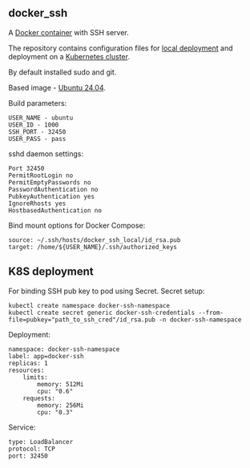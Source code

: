 ## docker_ssh

A [Docker container](https://hub.docker.com/r/serhiiartiukh5465/docker_ssh) with SSH server. 

The repository contains configuration files for [local deployment](https://github.com/Serhii5465/docker_ssh/blob/main/docker-compose.yml) and deployment on a [Kubernetes cluster](https://github.com/Serhii5465/docker_ssh/blob/main/deployment.yml).

By default installed sudo and git.

Based image - [Ubuntu 24.04](https://hub.docker.com/layers/library/ubuntu/24.04/images/sha256-3963c438d67a34318a3672faa6debd1dfff48e5d52de54305988b932c61514ca?context=explore).

Build parameters:
```
USER_NAME - ubuntu
USER_ID - 1000
SSH_PORT - 32450
USER_PASS - pass
```

sshd daemon settings:
```
Port 32450
PermitRootLogin no
PermitEmptyPasswords no
PasswordAuthentication no
PubkeyAuthentication yes
IgnoreRhosts yes
HostbasedAuthentication no
```

Bind mount options for Docker Compose:
```
source: ~/.ssh/hosts/docker_ssh_local/id_rsa.pub
target: /home/${USER_NAME}/.ssh/authorized_keys
```

## K8S deployment
For binding SSH pub key to pod using Secret. Secret setup: 
```
kubectl create namespace docker-ssh-namespace
kubectl create secret generic docker-ssh-credentials --from-file=pubkey="path_to_ssh_cred"/id_rsa.pub -n docker-ssh-namespace
```

Deployment:
```
namespace: docker-ssh-namespace
label: app=docker-ssh
replicas: 1
resources:
    limits:
        memory: 512Mi
        cpu: "0.6"
    requests:
        memory: 256Mi
        cpu: "0.3"
```

Service:
```
type: LoadBalancer
protocol: TCP
port: 32450
```